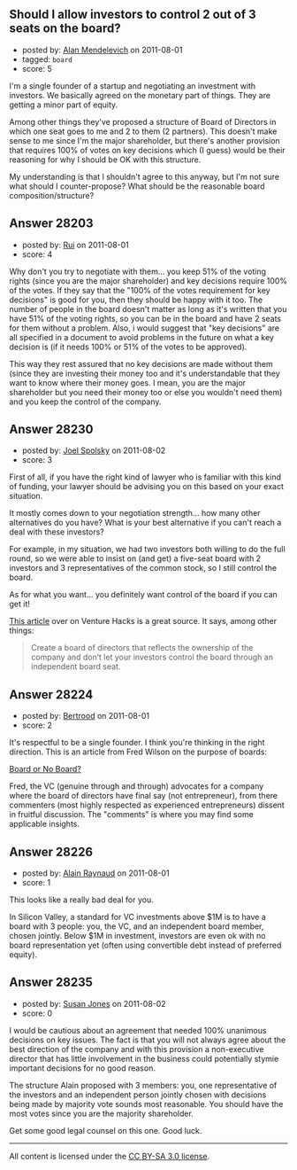 ## Should I allow investors to control 2 out of 3 seats on the board?

- posted by: [Alan Mendelevich](https://stackexchange.com/users/-1/12371-alan-mendelevich) on 2011-08-01
- tagged: `board`
- score: 5

I'm a single founder of a startup and negotiating an investment with investors. We basically agreed on the monetary part of things. They are getting a minor part of equity.

Among other things they've proposed a structure of Board of Directors in which one seat goes to me and 2 to them (2 partners). This doesn't make sense to me since I'm the major shareholder, but there's another provision that requires 100% of votes on key decisions which (I guess) would be their reasoning for why I should be OK with this structure.

My understanding is that I shouldn't agree to this anyway, but I'm not sure what should I counter-propose? What should be the reasonable board composition/structure?


## Answer 28203

- posted by: [Rui](https://stackexchange.com/users/-1/9354-rui) on 2011-08-01
- score: 4

Why don't you try to negotiate with them... you keep 51% of the voting rights (since you are the major shareholder) and key decisions require 100% of the votes. If they say that the "100% of the votes requirement for key decisions" is good for you, then they should be happy with it too. The number of people in the board doesn't matter as long as it's written that you have 51% of the voting rights, so you can be in the board and have 2 seats for them without a problem. Also, i would suggest that "key decisions" are all specified in a document to avoid problems in the future on what a key decision is (if it needs 100% or 51% of the votes to be approved).

This way they rest assured that no key decisions are made without them (since they are investing their money too and it's understandable that they want to know where their money goes. I mean, you are the major shareholder but you need their money too or else you wouldn't need them) and you keep the control of the company.


## Answer 28230

- posted by: [Joel Spolsky](https://stackexchange.com/users/-1/4335-joel-spolsky) on 2011-08-02
- score: 3

First of all, if you have the right kind of lawyer who is familiar with this kind of funding, your lawyer should be advising you on this based on your exact situation.

It mostly comes down to your negotiation strength... how many other alternatives do you have? What is your best alternative if you can't reach a deal with these investors?

For example, in my situation, we had two investors both willing to do the full round, so we were able to insist on (and get) a five-seat board with 2 investors and 3 representatives of the common stock, so I still control the board.

As for what you want... you definitely want control of the board if you can get it! 

[This article](http://venturehacks.com/articles/board-structure) over on Venture Hacks is a great source. It says, among other things:

> Create a board of directors that reflects the ownership of the company and don’t let your investors control the board through an independent board seat.


## Answer 28224

- posted by: [Bertrood](https://stackexchange.com/users/-1/11996-bertrood) on 2011-08-01
- score: 2

<p>It's respectful to be a single founder.  I think you're thinking in the right direction.  This is an article from Fred Wilson on the purpose of boards:</p>

<p><a href="http://www.avc.com/a_vc/2011/03/board-or-no-board.html" rel="nofollow">Board or No Board?</a></p>

<p>Fred, the VC (genuine through and through) advocates for a company where the board of directors have final say (not entrepreneur), from there commenters (most highly respected as experienced entrepreneurs) dissent in fruitful discussion.  The "comments" is where you may find some applicable insights.</p>



## Answer 28226

- posted by: [Alain Raynaud](https://stackexchange.com/users/-1/502-alain-raynaud) on 2011-08-01
- score: 1

This looks like a really bad deal for you.

In Silicon Valley, a standard for VC investments above $1M is to have a board with 3 people: you, the VC, and an independent board member, chosen jointly. Below $1M in investment, investors are even ok with no board representation yet (often using convertible debt instead of preferred equity).


## Answer 28235

- posted by: [Susan Jones](https://stackexchange.com/users/-1/2737-susan-jones) on 2011-08-02
- score: 0

I would be cautious about an agreement that needed 100% unanimous decisions on key issues. The fact is that you will not always agree about the best direction of the company and with this provision a non-executive director that has little involvement in the business could potentially stymie important decisions for no good reason.

The structure Alain proposed with 3 members: you, one representative of the investors and an independent person jointly chosen with decisions being made by majority vote sounds most reasonable. You should have the most votes since you are the majority shareholder.

Get some good legal counsel on this one. Good luck.



---

All content is licensed under the [CC BY-SA 3.0 license](https://creativecommons.org/licenses/by-sa/3.0/).
